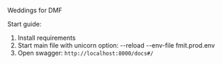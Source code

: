 Weddings for DMF

Start guide:
1. Install requirements
2. Start main file with unicorn option: --reload --env-file fmit.prod.env
3. Open swagger: `http://localhost:8000/docs#/`
